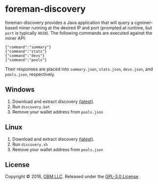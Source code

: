 # foreman-discovery

foreman-discovery provides a Java application that will query a cgminer-based miner running at the desired IP and port (prompted at runtime, but `port` is typically `4028`).  The following commands are executed against the miner API:

```
{"command":"summary"}
{"command":"stats"}
{"command":"devs"}
{"command":"pools"}
```

Their responses are placed into `summary.json`, `stats.json`, `devs.json`, and `pools.json`, respectively.

## Windows

1. Download and extract discovery [(latest)](https://github.com/delawr0190/foreman-discovery/releases).
2. Run `discovery.bat`
3. Remove your wallet address from `pools.json`

## Linux

1. Download and extract discovery [(latest)](https://github.com/delawr0190/foreman-discovery/releases).
2. Run `discovery.sh`
3. Remove your wallet address from `pools.json`

## License ##

Copyright © 2018, [OBM LLC](https://obm.mn/).  Released under the [GPL-3.0 License](LICENSE).
